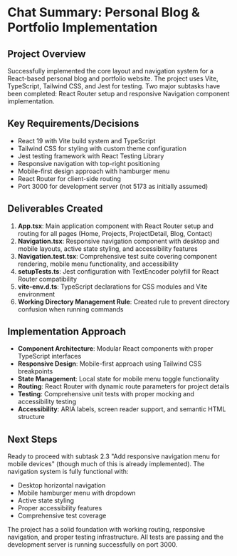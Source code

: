 # Chat Summary: Personal Blog & Portfolio Implementation

## Project Overview
Successfully implemented the core layout and navigation system for a React-based personal blog and portfolio website. The project uses Vite, TypeScript, Tailwind CSS, and Jest for testing. Two major subtasks have been completed: React Router setup and responsive Navigation component implementation.

## Key Requirements/Decisions
- React 19 with Vite build system and TypeScript
- Tailwind CSS for styling with custom theme configuration
- Jest testing framework with React Testing Library
- Responsive navigation with top-right positioning
- Mobile-first design approach with hamburger menu
- React Router for client-side routing
- Port 3000 for development server (not 5173 as initially assumed)

## Deliverables Created
1. **App.tsx**: Main application component with React Router setup and routing for all pages (Home, Projects, ProjectDetail, Blog, Contact)
2. **Navigation.tsx**: Responsive navigation component with desktop and mobile layouts, active state styling, and accessibility features
3. **Navigation.test.tsx**: Comprehensive test suite covering component rendering, mobile menu functionality, and accessibility
4. **setupTests.ts**: Jest configuration with TextEncoder polyfill for React Router compatibility
5. **vite-env.d.ts**: TypeScript declarations for CSS modules and Vite environment
6. **Working Directory Management Rule**: Created rule to prevent directory confusion when running commands

## Implementation Approach
- **Component Architecture**: Modular React components with proper TypeScript interfaces
- **Responsive Design**: Mobile-first approach using Tailwind CSS breakpoints
- **State Management**: Local state for mobile menu toggle functionality
- **Routing**: React Router with dynamic route parameters for project details
- **Testing**: Comprehensive unit tests with proper mocking and accessibility testing
- **Accessibility**: ARIA labels, screen reader support, and semantic HTML structure

## Next Steps
Ready to proceed with subtask 2.3 "Add responsive navigation menu for mobile devices" (though much of this is already implemented). The navigation system is fully functional with:
- Desktop horizontal navigation
- Mobile hamburger menu with dropdown
- Active state styling
- Proper accessibility features
- Comprehensive test coverage

The project has a solid foundation with working routing, responsive navigation, and proper testing infrastructure. All tests are passing and the development server is running successfully on port 3000.

